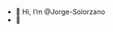 - 👋 Hi, I’m @Jorge-Solorzano
- 👀 

<!---
Jorge-Solorzano/Jorge-Solorzano is a ✨ special ✨ repository because its `README.md` (this file) appears on your GitHub profile.
You can click the Preview link to take a look at your changes.
--->
